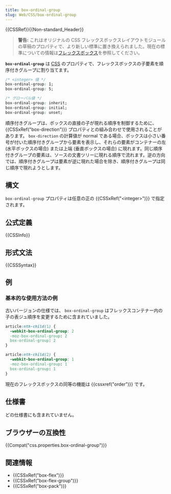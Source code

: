 ```yaml
---
title: box-ordinal-group
slug: Web/CSS/box-ordinal-group
---
```


{{CSSRef}}{{Non-standard_Header}}

> **警告:** これはオリジナルの CSS フレックスボックスレイアウトモジュールの草稿のプロパティで、より新しい標準に置き換えられました。現在の標準についての情報は[フレックスボックス](/ja/docs/Web/CSS/CSS_Flexible_Box_Layout/Using_CSS_flexible_boxes)を参照してください。

**`box-ordinal-group`** は [CSS](/ja/docs/Web/CSS) のプロパティで、フレックスボックスの子要素を順序付きグループに割り当てます。

```css
/* <integer> 値 */
box-ordinal-group: 1;
box-ordinal-group: 5;

/* グローバル値 */
box-ordinal-group: inherit;
box-ordinal-group: initial;
box-ordinal-group: unset;
```

順序付きグループは、ボックスの直接の子が現れる順序を制御するために、 {{CSSxRef("box-direction")}} プロパティとの組み合わせで使用されることがあります。 `box-direction` の計算値が normal である場合、ボックスは小さい番号が付いた順序付きグループから要素を表示し、それらの要素がコンテナーの左 (水平ボックスの場合) または上端 (垂直ボックスの場合) に現れます。同じ順序付きグループの要素は、ソースの文書ツリーに現れる順序で流れます。逆の方向では、順序付きグループは要素が逆に現れた場合を除き、順序付きグループは同じ順序で現れようとします。

## 構文

`box-ordinal-group` プロパティは任意の正の {{CSSxRef("&lt;integer&gt;")}} で指定されます。

## 公式定義

{{CSSInfo}}

## 形式文法

{{CSSSyntax}}

## 例

### 基本的な使用方法の例

古いバージョンの仕様では、 `box-ordinal-group` はフレックスコンテナー内の子の表ジュ順序を変更するために含まれていました。

```css
article:nth-child(1) {
  -webkit-box-ordinal-group: 2
  -moz-box-ordinal-group: 2
  box-ordinal-group: 2
}

article:nth-child(2) {
  -webkit-box-ordinal-group: 1
  -moz-box-ordinal-group: 1
  box-ordinal-group: 1
}
```

現在のフレックスボックスの同等の機能は {{cssxref("order")}} です。

## 仕様書

どの仕様書にも含まれていません。

## ブラウザーの互換性

{{Compat("css.properties.box-ordinal-group")}}

## 関連情報

- {{CSSxRef("box-flex")}}
- {{CSSxRef("box-flex-group")}}
- {{CSSxRef("box-pack")}}
